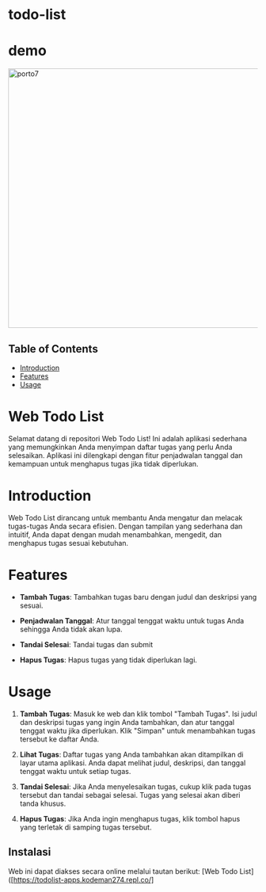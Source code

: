 # todo-list
# demo
<img width="524" alt="porto7" src="https://github.com/kodeman274/todo-list/assets/99820483/69b42eab-39ea-4588-a773-154a89205f63">



## Table of Contents

- [Introduction](#Introduction)
- [Features](#Features)
- [Usage](#Usage)


# Web Todo List

Selamat datang di repositori Web Todo List! Ini adalah aplikasi sederhana yang memungkinkan Anda menyimpan daftar tugas yang perlu Anda selesaikan. Aplikasi ini dilengkapi dengan fitur penjadwalan tanggal dan kemampuan untuk menghapus tugas jika tidak diperlukan.

# Introduction

Web Todo List dirancang untuk membantu Anda mengatur dan melacak tugas-tugas Anda secara efisien. Dengan tampilan yang sederhana dan intuitif, Anda dapat dengan mudah menambahkan, mengedit, dan menghapus tugas sesuai kebutuhan.

# Features

- **Tambah Tugas**: Tambahkan tugas baru dengan judul dan deskripsi yang sesuai.

- **Penjadwalan Tanggal**: Atur tanggal tenggat waktu untuk tugas Anda sehingga Anda tidak akan lupa.

- **Tandai Selesai**: Tandai tugas dan submit 

- **Hapus Tugas**: Hapus tugas yang tidak diperlukan lagi.

# Usage

1. **Tambah Tugas**: Masuk ke web dan klik tombol "Tambah Tugas". Isi judul dan deskripsi tugas yang ingin Anda tambahkan, dan atur tanggal tenggat waktu jika diperlukan. Klik "Simpan" untuk menambahkan tugas tersebut ke daftar Anda.

2. **Lihat Tugas**: Daftar tugas yang Anda tambahkan akan ditampilkan di layar utama aplikasi. Anda dapat melihat judul, deskripsi, dan tanggal tenggat waktu untuk setiap tugas.

3. **Tandai Selesai**: Jika Anda menyelesaikan tugas, cukup klik pada tugas tersebut dan tandai sebagai selesai. Tugas yang selesai akan diberi tanda khusus.

4. **Hapus Tugas**: Jika Anda ingin menghapus tugas, klik tombol hapus yang terletak di samping tugas tersebut.

## Instalasi

Web ini dapat diakses secara online melalui tautan berikut: [Web Todo List]([https://todolist-apps.kodeman274.repl.co/]



